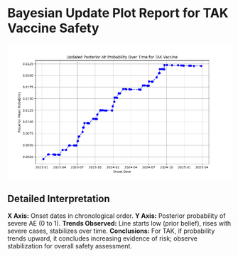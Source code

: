
# Bayesian Update Plot Report for TAK Vaccine Safety

![Bayesian Update](../plots/bayesian_update.png)

## Detailed Interpretation
**X Axis:** Onset dates in chronological order.
**Y Axis:** Posterior probability of severe AE (0 to 1).
**Trends Observed:** Line starts low (prior belief), rises with severe cases, stabilizes over time.
**Conclusions:** For TAK, if probability trends upward, it concludes increasing evidence of risk; observe stabilization for overall safety assessment.
